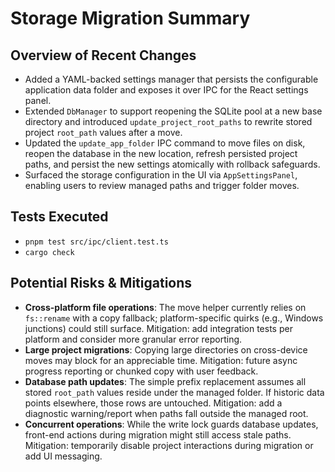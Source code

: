 # Storage Migration Summary

## Overview of Recent Changes
- Added a YAML-backed settings manager that persists the configurable application data folder and exposes it over IPC for the React settings panel.
- Extended `DbManager` to support reopening the SQLite pool at a new base directory and introduced `update_project_root_paths` to rewrite stored project `root_path` values after a move.
- Updated the `update_app_folder` IPC command to move files on disk, reopen the database in the new location, refresh persisted project paths, and persist the new settings atomically with rollback safeguards.
- Surfaced the storage configuration in the UI via `AppSettingsPanel`, enabling users to review managed paths and trigger folder moves.

## Tests Executed
- `pnpm test src/ipc/client.test.ts`
- `cargo check`

## Potential Risks & Mitigations
- **Cross-platform file operations**: The move helper currently relies on `fs::rename` with a copy fallback; platform-specific quirks (e.g., Windows junctions) could still surface. Mitigation: add integration tests per platform and consider more granular error reporting.
- **Large project migrations**: Copying large directories on cross-device moves may block for an appreciable time. Mitigation: future async progress reporting or chunked copy with user feedback.
- **Database path updates**: The simple prefix replacement assumes all stored `root_path` values reside under the managed folder. If historic data points elsewhere, those rows are untouched. Mitigation: add a diagnostic warning/report when paths fall outside the managed root.
- **Concurrent operations**: While the write lock guards database updates, front-end actions during migration might still access stale paths. Mitigation: temporarily disable project interactions during migration or add UI messaging.

